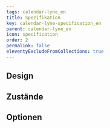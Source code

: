 ```yaml
---
tags: calendar-lyne_en
title: Spezifikation
key: calendar-lyne-specification_en
parent: calendar-lyne_en
icon: specification
order: 2
permalink: false
eleventyExcludeFromCollections: true
---
```


## Design 

## Zustände

## Optionen


